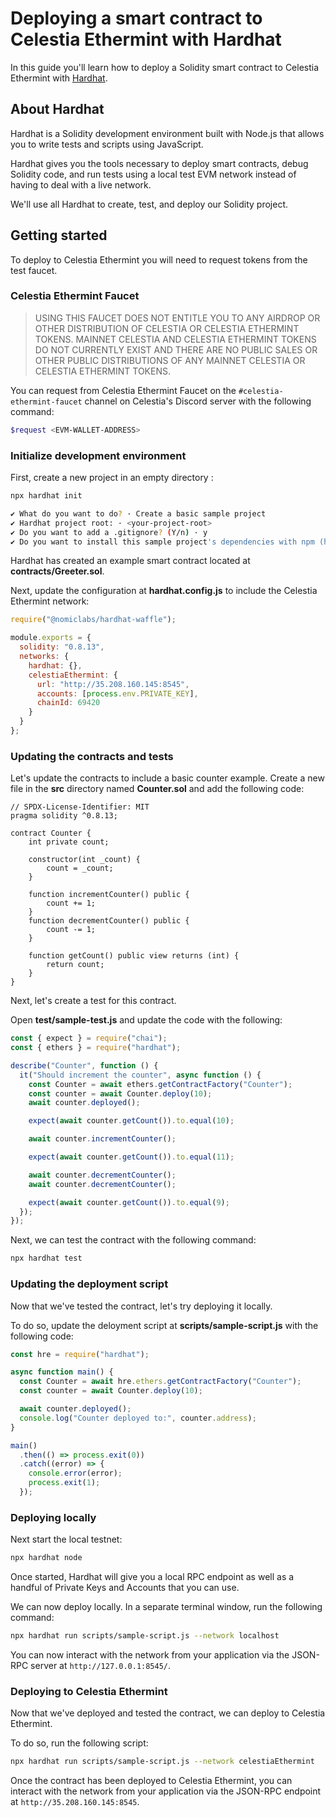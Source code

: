 # Deploying a smart contract to Celestia Ethermint with Hardhat
<!-- markdownlint-disable MD013 -->

In this guide you'll learn how to deploy a Solidity smart contract to Celestia Ethermint with [Hardhat](https://hardhat.org/).

## About Hardhat

Hardhat is a Solidity development environment built with Node.js that allows you to write tests and scripts using JavaScript.

Hardhat gives you the tools necessary to deploy smart contracts, debug Solidity code, and run tests using a local test EVM network instead of having to deal with a live network.

We'll use all Hardhat to create, test, and deploy our Solidity project.

## Getting started

To deploy to Celestia Ethermint you will need to request tokens from the test faucet.

### Celestia Ethermint Faucet

> USING THIS FAUCET DOES NOT ENTITLE YOU TO ANY AIRDROP OR OTHER DISTRIBUTION OF CELESTIA OR CELESTIA ETHERMINT TOKENS. MAINNET CELESTIA AND CELESTIA ETHERMINT TOKENS DO NOT CURRENTLY EXIST AND THERE ARE NO PUBLIC SALES OR OTHER PUBLIC DISTRIBUTIONS OF ANY MAINNET CELESTIA OR CELESTIA ETHERMINT TOKENS.

You can request from Celestia Ethermint Faucet on the `#celestia-ethermint-faucet` channel on Celestia's Discord server with the following command:

```sh
$request <EVM-WALLET-ADDRESS> 
```

### Initialize development environment

First, create a new project in an empty directory :

```sh
npx hardhat init

✔ What do you want to do? · Create a basic sample project
✔ Hardhat project root: · <your-project-root>
✔ Do you want to add a .gitignore? (Y/n) · y
✔ Do you want to install this sample project's dependencies with npm (hardhat @nomiclabs/hardhat-waffle ethereum-waffle chai @nomiclabs/hardhat-ethers ethers)? (Y/n) · y
```

Hardhat has created an example smart contract located at __contracts/Greeter.sol__.

Next, update the configuration at __hardhat.config.js__ to include the Celestia Ethermint network:

```javascript
require("@nomiclabs/hardhat-waffle");

module.exports = {
  solidity: "0.8.13",
  networks: {
    hardhat: {},
    celestiaEthermint: {
      url: "http://35.208.160.145:8545",
      accounts: [process.env.PRIVATE_KEY],
      chainId: 69420
    }
  }
};
```

### Updating the contracts and tests

Let's update the contracts to include a basic counter example. Create a new file in the __src__ directory named __Counter.sol__ and add the following code:

```solidity
// SPDX-License-Identifier: MIT
pragma solidity ^0.8.13;

contract Counter {
    int private count;
    
    constructor(int _count) {
        count = _count;
    }

    function incrementCounter() public {
        count += 1;
    }
    function decrementCounter() public {
        count -= 1;
    }

    function getCount() public view returns (int) {
        return count;
    }
}
```

Next, let's create a test for this contract.

Open __test/sample-test.js__ and update the code with the following:

```javascript
const { expect } = require("chai");
const { ethers } = require("hardhat");

describe("Counter", function () {
  it("Should increment the counter", async function () {
    const Counter = await ethers.getContractFactory("Counter");
    const counter = await Counter.deploy(10);
    await counter.deployed();

    expect(await counter.getCount()).to.equal(10);

    await counter.incrementCounter();

    expect(await counter.getCount()).to.equal(11);

    await counter.decrementCounter();
    await counter.decrementCounter();

    expect(await counter.getCount()).to.equal(9);
  });
});
```

Next, we can test the contract with the following command:

```sh
npx hardhat test
```

### Updating the deployment script

Now that we've tested the contract, let's try deploying it locally.

To do so, update the deloyment script at __scripts/sample-script.js__ with the following code:

```javascript
const hre = require("hardhat");

async function main() {
  const Counter = await hre.ethers.getContractFactory("Counter");
  const counter = await Counter.deploy(10);

  await counter.deployed();
  console.log("Counter deployed to:", counter.address);
}

main()
  .then(() => process.exit(0))
  .catch((error) => {
    console.error(error);
    process.exit(1);
  });

```

### Deploying locally

Next start the local testnet:

```sh
npx hardhat node
```

Once started, Hardhat will give you a local RPC endpoint as well as a handful of Private Keys and Accounts that you can use.

We can now deploy locally. In a separate terminal window, run the following command:

```sh
npx hardhat run scripts/sample-script.js --network localhost
```

You can now interact with the network from your application via the JSON-RPC server at `http://127.0.0.1:8545/`.

### Deploying to Celestia Ethermint

Now that we've deployed and tested the contract, we can deploy to Celestia Ethermint.

To do so, run the following script:

```sh
npx hardhat run scripts/sample-script.js --network celestiaEthermint
```

Once the contract has been deployed to Celestia Ethermint, you can interact with the network from your application via the JSON-RPC endpoint at `http://35.208.160.145:8545`.

